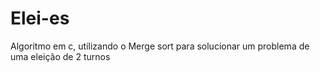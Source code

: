 # Elei-es
Algoritmo em c, utilizando o Merge sort para solucionar um problema de uma eleição de 2 turnos
